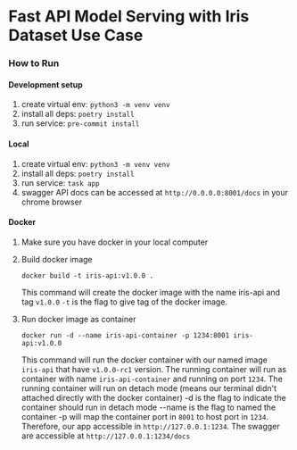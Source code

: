 # Fast API Model Serving with Iris Dataset Use Case

### How to Run

#### Development setup

1. create virtual env: `python3 -m venv venv`
2. install all deps: `poetry install`
3. run service: `pre-commit install`

#### Local

1. create virtual env: `python3 -m venv venv`
2. install all deps: `poetry install`
3. run service: `task app`
4. swagger API docs can be accessed at `http://0.0.0.0:8001/docs` in your chrome browser

#### Docker

1. Make sure you have docker in your local computer

2. Build docker image

   ```
   docker build -t iris-api:v1.0.0 .
   ```

   This command will create the docker image with the name iris-api and tag `v1.0.0`
   `-t` is the flag to give tag of the docker image.

3. Run docker image as container
   ```
   docker run -d --name iris-api-container -p 1234:8001 iris-api:v1.0.0
   ```
   This command will run the docker container with our named image `iris-api` that have `v1.0.0-rc1` version.
   The running container will run as container with name `iris-api-container` and running on port `1234`.
   The running container will run on detach mode (means our terminal didn't attached directly with the docker container)
   -d is the flag to indicate the container should run in detach mode
   --name is the flag to named the container
   -p will map the container port in `8001` to host port in `1234`. Therefore, our app accessible in `http://127.0.0.1:1234`. The swagger are accessible at `http://127.0.0.1:1234/docs`
